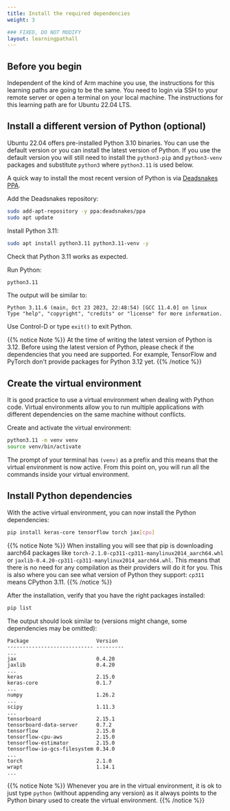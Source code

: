 ```yaml
---
title: Install the required dependencies
weight: 3

### FIXED, DO NOT MODIFY
layout: learningpathall
---
```


## Before you begin
Independent of the kind of Arm machine you use, the instructions for this
learning paths are going to be the same.
You need to login via SSH to your remote server or open a terminal on your
local machine.
The instructions for this learning path are for Ubuntu 22.04 LTS.

## Install a different version of Python (optional)
Ubuntu 22.04 offers pre-installed Python 3.10 binaries. You can use the default
version or you can install the latest version of Python. If you use the default version 
you will still need to install the `python3-pip` and `python3-venv` packages and substitute 
`python3` where `python3.11` is used below.

A quick way to install the most recent version of Python is via
[Deadsnakes PPA](https://launchpad.net/~deadsnakes/+archive/ubuntu/ppa).

Add the Deadsnakes repository:

```bash
sudo add-apt-repository -y ppa:deadsnakes/ppa
sudo apt update
```

Install Python 3.11:

```bash
sudo apt install python3.11 python3.11-venv -y
```

Check that Python 3.11 works as expected. 

Run Python:

```bash
python3.11
```

The output will be similar to:

```output
Python 3.11.6 (main, Oct 23 2023, 22:48:54) [GCC 11.4.0] on linux
Type "help", "copyright", "credits" or "license" for more information.
```

Use Control-D or type `exit()` to exit Python. 

{{% notice Note %}}
At the time of writing the latest version of Python is 3.12. Before using the
latest version of Python, please check if the dependencies that you need are
supported. For example, TensorFlow and PyTorch don't provide packages for
Python 3.12 yet.
{{% /notice %}}


## Create the virtual environment
It is good practice to use a virtual environment when dealing with Python
code. Virtual environments allow you to run multiple applications with different
dependencies on the same machine without conflicts.

Create and activate the virtual environment:

```bash
python3.11 -m venv venv
source venv/bin/activate
```

The prompt of your terminal has `(venv)` as a prefix and this means that the virtual
environment is now active. From this point on, you will run all the commands inside your virtual environment.

## Install Python dependencies
With the active virtual environment, you can now install the Python dependencies:

```bash
pip install keras-core tensorflow torch jax[cpu]
```

{{% notice Note %}}
When installing you will see that pip is downloading aarch64 packages like
`torch-2.1.0-cp311-cp311-manylinux2014_aarch64.whl` or
`jaxlib-0.4.20-cp311-cp311-manylinux2014_aarch64.whl`. This means that there is
no need for any compilation as their providers will do it for you. This is also where you
can see what version of Python they support: `cp311` means CPython 3.11.
{{% /notice %}}

After the installation, verify that you have the right packages installed:

```bash
pip list
```
The output should look similar to (versions might change, some dependencies may be
omitted):

```output
Package                      Version
---------------------------- ---------
...
jax                          0.4.20
jaxlib                       0.4.20
...
keras                        2.15.0
keras-core                   0.1.7
...
numpy                        1.26.2
...
scipy                        1.11.3
...
tensorboard                  2.15.1
tensorboard-data-server      0.7.2
tensorflow                   2.15.0
tensorflow-cpu-aws           2.15.0
tensorflow-estimator         2.15.0
tensorflow-io-gcs-filesystem 0.34.0
...
torch                        2.1.0
wrapt                        1.14.1
...
```

{{% notice Note %}}
Whenever you are in the virtual environment, it is ok to just type
`python` (without appending any version) as it always points to the Python binary used
to create the virtual environment.
{{% /notice %}}
